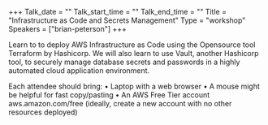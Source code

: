 +++
Talk_date = ""
Talk_start_time = ""
Talk_end_time = ""
Title = "Infrastructure as Code and Secrets Management"
Type = "workshop"
Speakers = ["brian-peterson"]
+++

Learn to to deploy AWS Infrastructure as Code using the Opensource tool Terraform by Hashicorp. We will also learn to use Vault, another Hashicorp tool, to securely manage database secrets and passwords in a highly automated cloud application environment.

Each attendee should bring:
• Laptop with a web browser
• A mouse might be helpful for fast copy/pasting
• An AWS Free Tier account aws.amazon.com/free (ideally, create a new account with no other resources deployed)